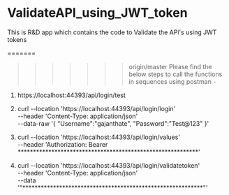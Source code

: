 
# ValidateAPI_using_JWT_token
This is R&amp;D app which contains the code to Validate the APi's using JWT tokens

=======
>>>>>>> origin/master
Please find the below steps to call the functions in sequences using postman - 

1. https://localhost:44393/api/login/test




2. curl --location 'https://localhost:44393/api/login/login' \
--header 'Content-Type: application/json' \
--data-raw '{
    "Username":"gajanthate",
    "Password":"Test@123"
}'




3. curl --location 'https://localhost:44393/api/login/values' \
--header 'Authorization: Bearer ***********************************************************'




4. curl --location 'https://localhost:44393/api/login/validatetoken' \
--header 'Content-Type: application/json' \
--data '"***********************************************************"'
